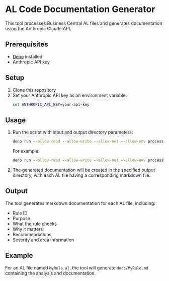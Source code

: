 # AL Code Documentation Generator

This tool processes Business Central AL files and generates documentation using the Anthropic Claude API.

## Prerequisites

- [Deno](https://deno.com/) installed
- Anthropic API key

## Setup

1. Clone this repository
2. Set your Anthropic API key as an environment variable:
   ```cmd
   set ANTHROPIC_API_KEY=your-api-key
   ```

## Usage

1. Run the script with input and output directory parameters:
   ```cmd
   deno run --allow-read --allow-write --allow-net --allow-env process_al_files.ts <input_dir> <output_dir>
   ```
   For example:
   ```cmd
   deno run --allow-read --allow-write --allow-net --allow-env process_al_files.ts ./al-files ./docs
   ```

2. The generated documentation will be created in the specified output directory, with each AL file having a corresponding markdown file.

## Output

The tool generates markdown documentation for each AL file, including:
- Rule ID
- Purpose
- What the rule checks
- Why it matters
- Recommendations
- Severity and area information

## Example

For an AL file named `MyRule.al`, the tool will generate `docs/MyRule.md` containing the analysis and documentation.
